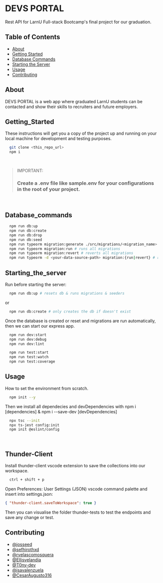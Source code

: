 # DEVS PORTAL

Rest API for LarnU Full-stack Bootcamp's final project for our graduation.

## Table of Contents

- [About](#about)
- [Getting Started](#getting_started)
- [Database Commands](#database_commands)
- [Starting the Server](#starting_the_server)
- [Usage](#usage)
- [Contributing](#contributing)

## About

DEVS PORTAL is a web app where graduated LarnU students can be contacted and show their skills to recruiters
and future employers.

## Getting_Started

These instructions will get you a copy of the project up and running on your local machine for development and testing purposes.

```bash
  git clone <this_repo_url>
  npm i
```

<br>

> IMPORTANT:
>
> ### Create a .env file like sample.env for your configurations in the root of your project.

<br>

## Database_commands

```bash
  npm run db:up
  npm run db:create
  npm run db:drop
  npm run db:seed
  npm run typeorm migration:generate ./src/migrations/<migration_name>
  npm run typeorm migration:run # runs all migrations
  npm run typeorm migration:revert # reverts all migrations
  npm run typeorm -d <your-data-source-path> migration:{run|revert} # runs or reverts migration by file
```

## Starting_the_server

Run before starting the server:

```bash
  npm run db:up # resets db & runs migrations & seeders
```

or

```bash
  npm run db:create # only creates the db if doesn't exist
```

Once the database is created or reset and migrations are run automatically, then we can start our express app.

```bash
  npm run dev:start
  npm run dev:debug
  npm run dev:lint

  npm run test:start
  npm run test:watch
  npm run test:coverage
```

## Usage

How to set the environment from scratch.

```bash
  npm init --y
```

Then we install all dependecies and devDependencies with
npm i [dependencies] & npm i --save-dev [devDependencies]

```bash
  npx tsc --init
  npx ts-jest config:init
  npm init @eslint/config
```

<br>

## Thunder-Client

Install thunder-client vscode extension to save the collections into our workspace.

```bash
  ctrl + shift + p
```

Open Preferences: User Settings (JSON) vscode command palette and insert
into settings.json:

```json
{ "thunder-client.saveToWorkspace": true }
```

Then you can visualise the folder thunder-tests to test the endpoints and save any change or test.

## Contributing

- [@josseed](https://github.com/josseed)
- [@sefhirothxd](https://github.com/sefhirothxd)
- [@rvelascomosquera](https://github.com/rvelascomosquera)
- [@Ellisvelandia](https://github.com/Ellisvelandia)
- [@T0ny-dev](https://github.com/T0ny-dev)
- [@isavalenzuela](https://github.com/isavalenzuela)
- [@CesarAugusto316](https://github.com/CesarAugusto316)
